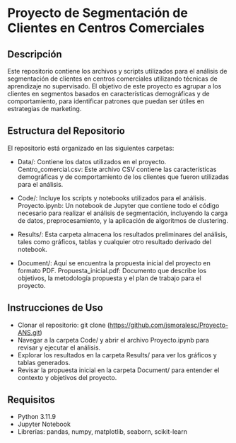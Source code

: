 # Proyecto de Segmentación de Clientes en Centros Comerciales

## Descripción
Este repositorio contiene los archivos y scripts utilizados para el análisis de segmentación de clientes en centros comerciales utilizando técnicas de aprendizaje no supervisado. El objetivo de este proyecto es agrupar a los clientes en segmentos basados en características demográficas y de comportamiento, para identificar patrones que puedan ser útiles en estrategias de marketing.

## Estructura del Repositorio
El repositorio está organizado en las siguientes carpetas:

- Data/: Contiene los datos utilizados en el proyecto.
    Centro_comercial.csv: Este archivo CSV contiene las características demográficas y de comportamiento de los clientes que fueron utilizadas para el análisis.
    
- Code/: Incluye los scripts y notebooks utilizados para el análisis.
    Proyecto.ipynb: Un notebook de Jupyter que contiene todo el código necesario para realizar el análisis de segmentación, incluyendo la carga de datos, preprocesamiento, y la aplicación de algoritmos de clustering.
    
- Results/: Esta carpeta almacena los resultados preliminares del análisis, tales como gráficos, tablas y cualquier otro resultado derivado del notebook.

- Document/: Aquí se encuentra la propuesta inicial del proyecto en formato PDF.
    Propuesta_inicial.pdf: Documento que describe los objetivos, la metodología propuesta y el plan de trabajo para el proyecto.

## Instrucciones de Uso
- Clonar el repositorio:
    git clone (https://github.com/jsmoralesc/Proyecto-ANS.git)
- Navegar a la carpeta Code/ y abrir el archivo Proyecto.ipynb para revisar y ejecutar el análisis.
- Explorar los resultados en la carpeta Results/ para ver los gráficos y tablas generados.
- Revisar la propuesta inicial en la carpeta Document/ para entender el contexto y objetivos del proyecto.

## Requisitos
- Python 3.11.9
- Jupyter Notebook
- Librerías: pandas, numpy, matplotlib, seaborn, scikit-learn
